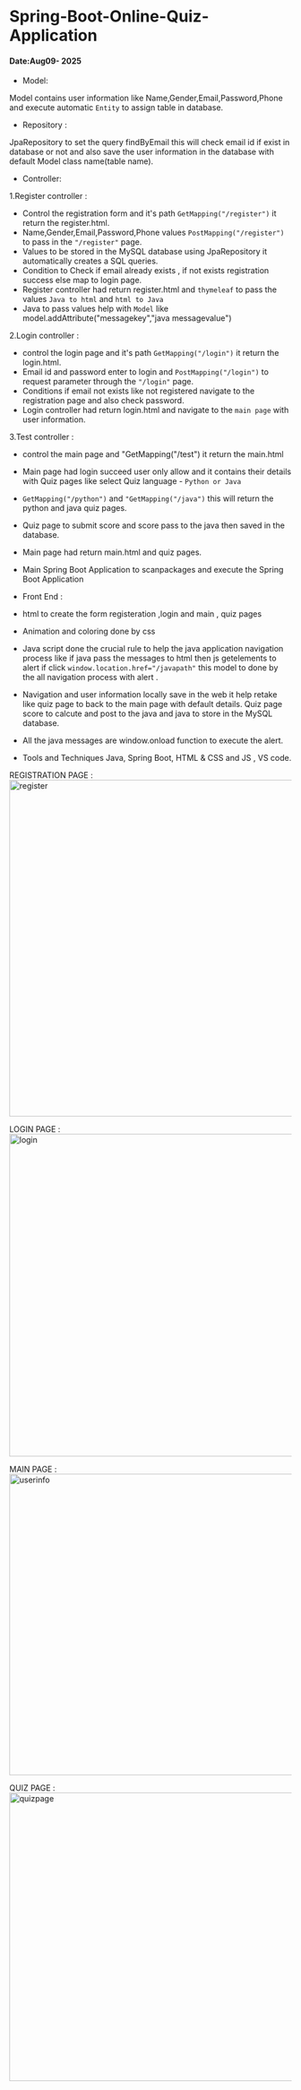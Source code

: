# Spring-Boot-Online-Quiz-Application
#### Date:Aug09- 2025

- Model:
  
Model contains user information like Name,Gender,Email,Password,Phone and execute automatic ``Entity`` to assign  table in database.

- Repository :
  
JpaRepository to set the query findByEmail this will check email id if exist in database or not and also save the user information in the database with default Model class name(table name).

- Controller:
  
1.Register controller :
- Control the registration form and it's path ``GetMapping("/register")``  it return the register.html.
- Name,Gender,Email,Password,Phone values ``PostMapping("/register")`` to pass in the ``"/register"`` page. 
- Values to be stored in the MySQL database using JpaRepository it automatically creates a SQL queries.
- Condition to Check if email already exists , if not exists registration success else map to login page.
- Register controller had return register.html and ``thymeleaf`` to pass the values ``Java to html`` and ``html to Java`` 
- Java to pass values help with ``Model`` like model.addAttribute("messagekey","java messagevalue")

2.Login controller :
- control the login page and it's path ``GetMapping("/login")`` it return the login.html.
- Email id and password enter to login and ``PostMapping("/login")`` to request parameter through the ``"/login"`` page.
- Conditions if email not exists like not registered  navigate to the registration page and also check password.
- Login controller had  return login.html and navigate to the ``main page`` with user information.

3.Test controller :
- control the main page and  "GetMapping("/test") it return the main.html
- Main page had login succeed user only allow and it contains their details with Quiz pages like select Quiz language - ``Python or Java``
- ``GetMapping("/python")`` and ``"GetMapping("/java")`` this will return the python and java quiz pages.
- Quiz page to submit score and score pass to the java then saved in the database.
- Main page had return main.html and quiz pages. 

- Main Spring Boot Application to scanpackages and execute the Spring Boot Application

- Front End :
  
- html to create the form registeration ,login  and main , quiz pages
- Animation and coloring done by css
- Java script done the crucial rule to help the java application navigation process like if java pass the messages to html then js getelements to alert if click ``window.location.href="/javapath"`` this model to done by the all navigation process with alert .
- Navigation and user information locally save in the web it help retake like quiz page to back to the main page with default details.
  Quiz page score to calcute and post to the java and java to store in the MySQL database.
- All the java messages are window.onload function to execute the alert.

- Tools and Techniques 
Java,
Spring Boot,
HTML & CSS and JS ,
VS code.


REGISTRATION PAGE :
<img width="955" height="601" alt="register" src="https://github.com/user-attachments/assets/35a97c8a-ce74-4c2f-a62c-20f8c6bc2532" />

LOGIN PAGE :
<img width="848" height="576" alt="login" src="https://github.com/user-attachments/assets/484ae8fd-0550-4914-9e2c-2ff80cd06bc0" />

MAIN PAGE :
<img width="804" height="538" alt="userinfo" src="https://github.com/user-attachments/assets/5b195be6-133c-412b-9100-ecb622f3eb20" />

QUIZ PAGE :
<img width="857" height="515" alt="quizpage" src="https://github.com/user-attachments/assets/f084297a-ea92-424d-9c3b-e1754bddd46d" />







